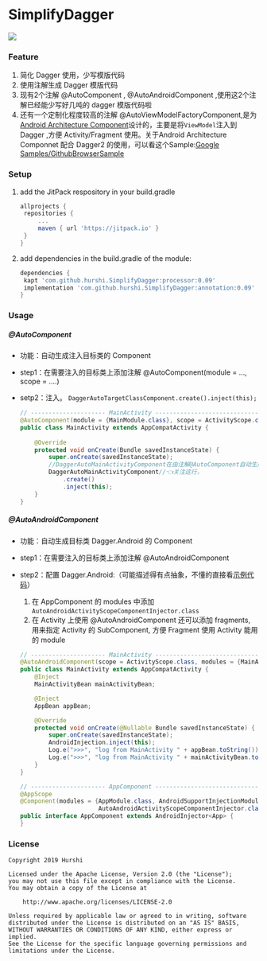 # SimplifyDagger

[![](https://jitpack.io/v/hurshi/SimplifyDagger.svg)](https://jitpack.io/#hurshi/SimplifyDagger)

### Feature

1. 简化 Dagger 使用，少写模版代码
2. 使用注解生成 Dagger 模版代码
3. 现有2个注解 @AutoComponent , @AutoAndroidComponent ,使用这2个注解已经能少写好几吨的 dagger 模版代码啦
4. 还有一个定制化程度较高的注解 @AutoViewModelFactoryComponent,是为[Android Architecture Component](https://developer.android.com/jetpack/docs/guide)设计的，主要是将`ViewModel`注入到 Dagger ,方便 Activity/Fragment 使用。关于Android Architecture Componnet 配合 Dagger2 的使用，可以看这个Sample:[Google Samples/GithubBrowserSample](https://github.com/googlesamples/android-architecture-components/tree/master/GithubBrowserSample)

### Setup

1. add the JitPack respository in your build.gradle

   ```groovy
   allprojects {
   	repositories {
   		...
   		maven { url 'https://jitpack.io' }
   	}
   }
   ```

2. add dependencies in the build.gradle of the module:

   ```groovy
   dependencies {
   	kapt 'com.github.hurshi.SimplifyDagger:processor:0.09'  
   	implementation 'com.github.hurshi.SimplifyDagger:annotation:0.09'
   }
   ```


### Usage

##### @AutoComponent

* 功能：自动生成注入目标类的 Component 

* step1：在需要注入的目标类上添加注解 @AutoComponent(module = ..., scope = ....)

* setp2：注入。 `DaggerAutoTargetClassComponent.create().inject(this);`

  ```java
  // --------------------- MainActivity ------------------------------
  @AutoComponent(module = {MainModule.class}, scope = ActivityScope.class)//👈关注这行
  public class MainActivity extends AppCompatActivity {
    
      @Override
      protected void onCreate(Bundle savedInstanceState) {
          super.onCreate(savedInstanceState);
          //DaggerAutoMainActivityComponent在由注解@AutoComponent自动生成
          DaggerAutoMainActivityComponent//👈关注这行，
              .create()
              .inject(this);
      }
  }
  
  ```


##### @AutoAndroidComponent

* 功能：自动生成目标类 Dagger.Android 的 Component

* step1：在需要注入的目标类上添加注解 @AutoAndroidComponent

* step2：配置 Dagger.Android:（可能描述得有点抽象，不懂的直接看[示例代码](https://github.com/hurshi/SimplifyDagger/tree/master/sample_daggerandroid)）

  1. 在 AppComponent 的 modules 中添加 `AutoAndroidActivityScopeComponentInjector.class`
  2. 在 Activity 上使用 @AutoAndroidComponent 还可以添加 fragments, 用来指定 Activity 的 SubComponent, 方便 Fragment 使用 Activity 能用的 module

  ```java
  // --------------------- MainActivity -------------------------------
  @AutoAndroidComponent(scope = ActivityScope.class, modules = {MainActivityModule.class}, fragments = {MainFragment.class, MainFragment2.class})//👈关注这行，
  public class MainActivity extends AppCompatActivity {
      @Inject
      MainActivityBean mainActivityBean;
  
      @Inject
      AppBean appBean;
  
      @Override
      protected void onCreate(@Nullable Bundle savedInstanceState) {
          super.onCreate(savedInstanceState);
          AndroidInjection.inject(this);
          Log.e(">>>", "log from MainActivity " + appBean.toString());
          Log.e(">>>", "log from MainActivity " + mainActivityBean.toString());
      }
  }
  
  // --------------------- AppComponent ------------------------------
  @AppScope
  @Component(modules = {AppModule.class, AndroidSupportInjectionModule.class, 
                        AutoAndroidActivityScopeComponentInjector.class})//👈关注这行，
  public interface AppComponent extends AndroidInjector<App> {
  }
  
  
  ```


### License

   ```
   Copyright 2019 Hurshi

   Licensed under the Apache License, Version 2.0 (the "License");
   you may not use this file except in compliance with the License.
   You may obtain a copy of the License at

       http://www.apache.org/licenses/LICENSE-2.0

   Unless required by applicable law or agreed to in writing, software
   distributed under the License is distributed on an "AS IS" BASIS,
   WITHOUT WARRANTIES OR CONDITIONS OF ANY KIND, either express or implied.
   See the License for the specific language governing permissions and
   limitations under the License.
   ```

